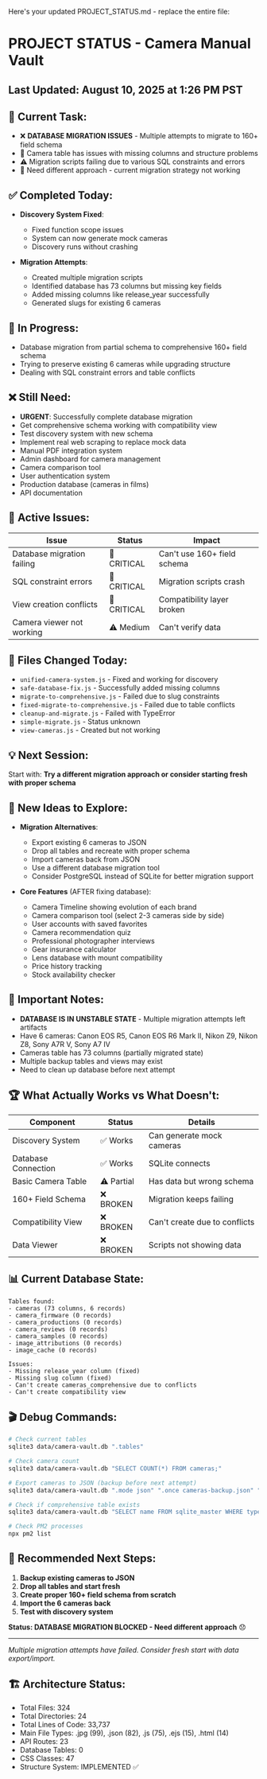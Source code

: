 Here's your updated PROJECT_STATUS.md - replace the entire file:

# PROJECT STATUS - Camera Manual Vault


## Last Updated: August 10, 2025 at 1:26 PM PST

## 🎯 Current Task:
- ❌ **DATABASE MIGRATION ISSUES** - Multiple attempts to migrate to 160+ field schema
- 🔧 Camera table has issues with missing columns and structure problems
- ⚠️ Migration scripts failing due to various SQL constraints and errors
- 🛑 Need different approach - current migration strategy not working


## ✅ Completed Today:
- **Discovery System Fixed**:
  - Fixed function scope issues
  - System can now generate mock cameras
  - Discovery runs without crashing
  
- **Migration Attempts**:
  - Created multiple migration scripts
  - Identified database has 73 columns but missing key fields
  - Added missing columns like release_year successfully
  - Generated slugs for existing 6 cameras


## 🔄 In Progress:
- Database migration from partial schema to comprehensive 160+ field schema
- Trying to preserve existing 6 cameras while upgrading structure
- Dealing with SQL constraint errors and table conflicts


## ❌ Still Need:
- **URGENT**: Successfully complete database migration
- Get comprehensive schema working with compatibility view
- Test discovery system with new schema
- Implement real web scraping to replace mock data
- Manual PDF integration system
- Admin dashboard for camera management
- Camera comparison tool
- User authentication system
- Production database (cameras in films)
- API documentation


## 🐛 Active Issues:
| Issue | Status | Impact |
|-------|--------|---------|
| Database migration failing | 🔴 CRITICAL | Can't use 160+ field schema |
| SQL constraint errors | 🔴 CRITICAL | Migration scripts crash |
| View creation conflicts | 🔴 CRITICAL | Compatibility layer broken |
| Camera viewer not working | ⚠️ Medium | Can't verify data |


## 📁 Files Changed Today:
- `unified-camera-system.js` - Fixed and working for discovery
- `safe-database-fix.js` - Successfully added missing columns
- `migrate-to-comprehensive.js` - Failed due to slug constraints
- `fixed-migrate-to-comprehensive.js` - Failed due to table conflicts
- `cleanup-and-migrate.js` - Failed with TypeError
- `simple-migrate.js` - Status unknown
- `view-cameras.js` - Created but not working


## 💡 Next Session:
Start with: **Try a different migration approach or consider starting fresh with proper schema**


## 🚀 New Ideas to Explore:
- **Migration Alternatives**:
  - Export existing 6 cameras to JSON
  - Drop all tables and recreate with proper schema
  - Import cameras back from JSON
  - Use a different database migration tool
  - Consider PostgreSQL instead of SQLite for better migration support

- **Core Features** (AFTER fixing database):
  - Camera Timeline showing evolution of each brand
  - Camera comparison tool (select 2-3 cameras side by side)
  - User accounts with saved favorites
  - Camera recommendation quiz
  - Professional photographer interviews
  - Gear insurance calculator
  - Lens database with mount compatibility
  - Price history tracking
  - Stock availability checker


## 📝 Important Notes:
- **DATABASE IS IN UNSTABLE STATE** - Multiple migration attempts left artifacts
- Have 6 cameras: Canon EOS R5, Canon EOS R6 Mark II, Nikon Z9, Nikon Z8, Sony A7R V, Sony A7 IV
- Cameras table has 73 columns (partially migrated state)
- Multiple backup tables and views may exist
- Need to clean up database before next attempt


## 🏆 What Actually Works vs What Doesn't:
| Component | Status | Details |
|-----------|--------|---------|
| Discovery System | ✅ Works | Can generate mock cameras |
| Database Connection | ✅ Works | SQLite connects |
| Basic Camera Table | ⚠️ Partial | Has data but wrong schema |
| 160+ Field Schema | ❌ BROKEN | Migration keeps failing |
| Compatibility View | ❌ BROKEN | Can't create due to conflicts |
| Data Viewer | ❌ BROKEN | Scripts not showing data |


## 📊 Current Database State:
```
Tables found:
- cameras (73 columns, 6 records)
- camera_firmware (0 records)
- camera_productions (0 records)
- camera_reviews (0 records)
- camera_samples (0 records)
- image_attributions (0 records)
- image_cache (0 records)

Issues:
- Missing release_year column (fixed)
- Missing slug column (fixed)
- Can't create cameras_comprehensive due to conflicts
- Can't create compatibility view
```


## 🎬 Debug Commands:
```bash
# Check current tables
sqlite3 data/camera-vault.db ".tables"

# Check camera count
sqlite3 data/camera-vault.db "SELECT COUNT(*) FROM cameras;"

# Export cameras to JSON (backup before next attempt)
sqlite3 data/camera-vault.db ".mode json" ".once cameras-backup.json" "SELECT * FROM cameras;"

# Check if comprehensive table exists
sqlite3 data/camera-vault.db "SELECT name FROM sqlite_master WHERE type='table' AND name='cameras_comprehensive';"

# Check PM2 processes
npx pm2 list
```


## 🎯 Recommended Next Steps:
1. **Backup existing cameras to JSON**
2. **Drop all tables and start fresh**
3. **Create proper 160+ field schema from scratch**
4. **Import the 6 cameras back**
5. **Test with discovery system**

**Status: DATABASE MIGRATION BLOCKED - Need different approach** 😞

---
*Multiple migration attempts have failed. Consider fresh start with data export/import.*


## 🏗️ Architecture Status:
- Total Files: 324
- Total Directories: 24
- Total Lines of Code: 33,737
- Main File Types: .jpg (99), .json (82), .js (75), .ejs (15), .html (14)
- API Routes: 23
- Database Tables: 0
- CSS Classes: 47
- Structure System: IMPLEMENTED ✅